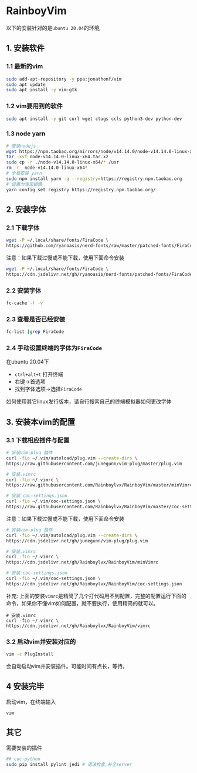# RainboyVim

以下的安装针对的是`ubuntu 20.04`的环境,

## 1. 安装软件

### 1.1 最新的vim

```bash
sudo add-apt-repository -y ppa:jonathonf/vim
sudo apt update
sudo apt install -y vim-gtk
```

### 1.2 vim要用到的软件

```bash
sudo apt install -y git curl wget ctags ccls python3-dev python-dev
```

### 1.3 node yarn

```bash
# 安装nodejs
wget https://npm.taobao.org/mirrors/node/v14.14.0/node-v14.14.0-linux-x64.tar.xz
tar -xvf node-v14.14.0-linux-x64.tar.xz
sudo cp -r ./node-v14.14.0-linux-x64/* /usr
rm -r  node-v14.14.0-linux-x64*
# 全局安装 yarn
sudo npm install yarn -g --registry=https://registry.npm.taobao.org
# 设置为淘宝镜像
yarn config set registry https://registry.npm.taobao.org/
```

## 2. 安装字体

### 2.1 下载字体
```bash
wget -P ~/.local/share/fonts/FiraCode \
https://github.com/ryanoasis/nerd-fonts/raw/master/patched-fonts/FiraCode/Regular/complete/Fira%20Code%20Regular%20Nerd%20Font%20Complete%20Mono%20Windows%20Compatible.ttf
```

注意：如果下载过慢或不能下载，使用下面命令安装

```bash
wget -P ~/.local/share/fonts/FiraCode \
https://cdn.jsdelivr.net/gh/ryanoasis/nerd-fonts/patched-fonts/FiraCode/Regular/complete/Fira%20Code%20Regular%20Nerd%20Font%20Complete%20Mono%20Windows%20Compatible.ttf
```


### 2.2 安装字体

```bash
fc-cache -f -v
```

### 2.3 查看是否已经安装

```bash
fc-list |grep FiraCode
```

### 2.4 手动设置终端的字体为`FiraCode`

在ubuntu 20.04下

 - `ctrl+alt+t` 打开终端
 - 右键->首选项
 - 找到字体选项->选择`FiraCode`

如何使用其它linux发行版本，请自行搜索自己的终端模拟器如何更改字体

## 3. 安装本vim的配置

### 3.1 下载相应插件与配置

```bash
# 安装vim-plug 插件
curl -fLo ~/.vim/autoload/plug.vim --create-dirs \
https://raw.githubusercontent.com/junegunn/vim-plug/master/plug.vim

# 安装.vimrc
curl -fLo ~/.vimrc \
https://raw.githubusercontent.com/Rainboylvx/RainboyVim/master/minVimrc

# 安装 coc-settings.json
curl -fLo ~/.vim/coc-settings.json \
https://raw.githubusercontent.com/Rainboylvx/RainboyVim/master/coc-settings.json
```

注意：如果下载过慢或不能下载，使用下面命令安装

```bash
# 安装vim-plug 插件
curl -fLo ~/.vim/autoload/plug.vim --create-dirs \
https://cdn.jsdelivr.net/gh/junegunn/vim-plug/plug.vim

# 安装.vimrc
curl -fLo ~/.vimrc \
https://cdn.jsdelivr.net/gh/Rainboylvx/RainboyVim/minVimrc

# 安装 coc-settings.json
curl -fLo ~/.vim/coc-settings.json \
https://cdn.jsdelivr.net/gh/Rainboylvx/RainboyVim/coc-settings.json
```

补充: 上面的安装`vimrc`是精简了几个打代码用不到配置，完整的配置运行下面的命令，如果你不懂vim如何配置，就不要执行，使用精简的就可以。

```
# 安装.vimrc
curl -fLo ~/.vimrc \
https://cdn.jsdelivr.net/gh/Rainboylvx/RainboyVim/vimrc
```

### 3.2 启动vim并安装对应的

```bash
vim -c PlugInstall
```
会自动启动vim并安装插件。可能时间有点长，等待。

## 4 安装完毕

启动vim，在终端输入

```
vim
```

## 其它

需要安装的插件

```bash
## coc-python
sudo pip install pylint jedi # 语法检查,补全server
```


